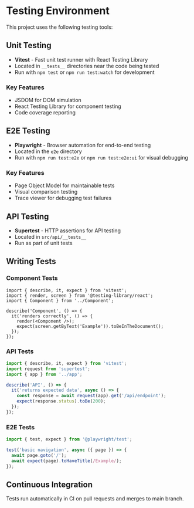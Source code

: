# Testing Environment

This project uses the following testing tools:

## Unit Testing
- **Vitest** - Fast unit test runner with React Testing Library
- Located in `__tests__` directories near the code being tested
- Run with `npm test` or `npm run test:watch` for development

### Key Features
- JSDOM for DOM simulation
- React Testing Library for component testing
- Code coverage reporting

## E2E Testing
- **Playwright** - Browser automation for end-to-end testing
- Located in the `e2e` directory
- Run with `npm run test:e2e` or `npm run test:e2e:ui` for visual debugging

### Key Features
- Page Object Model for maintainable tests
- Visual comparison testing
- Trace viewer for debugging test failures

## API Testing
- **Supertest** - HTTP assertions for API testing
- Located in `src/api/__tests__`
- Run as part of unit tests

## Writing Tests

### Component Tests
```tsx
import { describe, it, expect } from 'vitest';
import { render, screen } from '@testing-library/react';
import { Component } from '../Component';

describe('Component', () => {
  it('renders correctly', () => {
    render(<Component />);
    expect(screen.getByText('Example')).toBeInTheDocument();
  });
});
```

### API Tests
```ts
import { describe, it, expect } from 'vitest';
import request from 'supertest';
import { app } from '../app';

describe('API', () => {
  it('returns expected data', async () => {
    const response = await request(app).get('/api/endpoint');
    expect(response.status).toBe(200);
  });
});
```

### E2E Tests
```ts
import { test, expect } from '@playwright/test';

test('basic navigation', async ({ page }) => {
  await page.goto('/');
  await expect(page).toHaveTitle(/Example/);
});
```

## Continuous Integration

Tests run automatically in CI on pull requests and merges to main branch. 